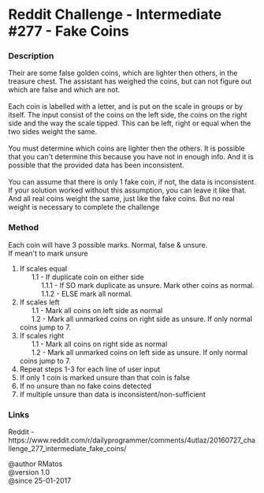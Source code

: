 <h1>Reddit Challenge - Intermediate #277 - Fake Coins</h1>

<h3>Description</h3>
<p>
Their are some false golden coins, which are lighter then others, in the treasure chest. 
The assistant has weighed the coins, but can not figure out which are false and which are not.<br/>
<br/>
Each coin is labelled with a letter, and is put on the scale in groups or by itself. 
The input consist of the coins on the left side, the coins on the right side and the way the scale tipped. 
This can be left, right or equal when the two sides weight the same.<br/>
<br/>
You must determine which coins are lighter then the others.
It is possible that you can't determine this because you have not in enough info.
And it is possible that the provided data has been inconsistent.<br/>
<br/>
You can assume that there is only 1 fake coin, if not, the data is inconsistent. 
If your solution worked without this assumption, you can leave it like that.
And all real coins weight the same, just like the fake coins. 
But no real weight is necessary to complete the challenge
</p>
 
<h3>Method</h3>
<p>
Each coin will have 3 possible marks. Normal, false & unsure.<br/>
If mean't to mark unsure 
 
1. If scales equal<br/>
  &nbsp;&nbsp;&nbsp;&nbsp;&nbsp;	1.1 - If duplicate coin on either side<br/>
  &nbsp;&nbsp;&nbsp;&nbsp;&nbsp;&nbsp;&nbsp;&nbsp;&nbsp;&nbsp;	1.1.1 - If SO mark duplicate as unsure. Mark other coins as normal.<br/>
  &nbsp;&nbsp;&nbsp;&nbsp;&nbsp;&nbsp;&nbsp;&nbsp;&nbsp;&nbsp; 	1.1.2 - ELSE mark all normal.<br/>
2. If scales left<br/>
  &nbsp;&nbsp;&nbsp;&nbsp;&nbsp;	1.1 - Mark all coins on left side as normal<br/>
 	&nbsp;&nbsp;&nbsp;&nbsp;&nbsp;	1.2 - Mark all unmarked coins on right side as unsure. If only normal coins jump to 7.<br/>
3. If scales right<br/>
 	&nbsp;&nbsp;&nbsp;&nbsp;&nbsp;	1.1 - Mark all coins on right side as normal<br/>
 	&nbsp;&nbsp;&nbsp;&nbsp;&nbsp;	1.2 - Mark all unmarked coins on left side as unsure. If only normal coins jump to 7.<br/>
4. Repeat steps 1-3 for each line of user input<br/>
5. If only 1 coin is marked unsure than that coin is false<br/>
6. If no unsure than no fake coins detected<br/>
7. If multiple unsure than data is inconsistent/non-sufficient<br/> 
</p>
 
<h3>Links</h3>
<p>
Reddit - https://www.reddit.com/r/dailyprogrammer/comments/4utlaz/20160727_challenge_277_intermediate_fake_coins/
</p>
 
@author RMatos     <br/>
@version 1.0       <br/>
@since 25-01-2017  <br/>
